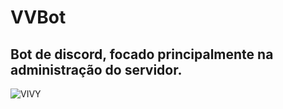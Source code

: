# VVBot

## Bot de discord, focado principalmente na administração do servidor.
![VIVY](https://media.discordapp.net/attachments/784542362813988904/883003585854603334/Screenshot_20210902-120206.png?width=673&height=701)